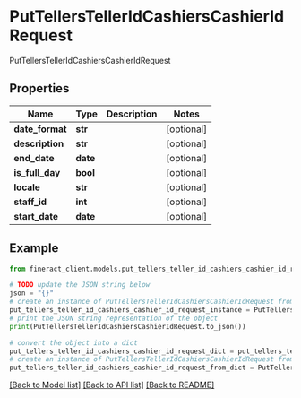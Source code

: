 # PutTellersTellerIdCashiersCashierIdRequest

PutTellersTellerIdCashiersCashierIdRequest

## Properties

Name | Type | Description | Notes
------------ | ------------- | ------------- | -------------
**date_format** | **str** |  | [optional] 
**description** | **str** |  | [optional] 
**end_date** | **date** |  | [optional] 
**is_full_day** | **bool** |  | [optional] 
**locale** | **str** |  | [optional] 
**staff_id** | **int** |  | [optional] 
**start_date** | **date** |  | [optional] 

## Example

```python
from fineract_client.models.put_tellers_teller_id_cashiers_cashier_id_request import PutTellersTellerIdCashiersCashierIdRequest

# TODO update the JSON string below
json = "{}"
# create an instance of PutTellersTellerIdCashiersCashierIdRequest from a JSON string
put_tellers_teller_id_cashiers_cashier_id_request_instance = PutTellersTellerIdCashiersCashierIdRequest.from_json(json)
# print the JSON string representation of the object
print(PutTellersTellerIdCashiersCashierIdRequest.to_json())

# convert the object into a dict
put_tellers_teller_id_cashiers_cashier_id_request_dict = put_tellers_teller_id_cashiers_cashier_id_request_instance.to_dict()
# create an instance of PutTellersTellerIdCashiersCashierIdRequest from a dict
put_tellers_teller_id_cashiers_cashier_id_request_from_dict = PutTellersTellerIdCashiersCashierIdRequest.from_dict(put_tellers_teller_id_cashiers_cashier_id_request_dict)
```
[[Back to Model list]](../README.md#documentation-for-models) [[Back to API list]](../README.md#documentation-for-api-endpoints) [[Back to README]](../README.md)


